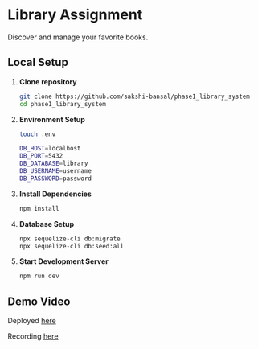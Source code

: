 # Library Assignment
Discover and manage your favorite books.

## Local Setup
1. **Clone repository**

   ```bash
   git clone https://github.com/sakshi-bansal/phase1_library_system
   cd phase1_library_system
   ```

2. **Environment Setup**

   ```bash
   touch .env

   DB_HOST=localhost
   DB_PORT=5432
   DB_DATABASE=library
   DB_USERNAME=username
   DB_PASSWORD=password
   ```

3. **Install Dependencies**
   
   ```bash
   npm install
   ```

5. **Database Setup**
   
   ```bash
   npx sequelize-cli db:migrate
   npx sequelize-cli db:seed:all
   ```

7. **Start Development Server**
   
   ```bash
   npm run dev
   ```

## Demo Video
   Deployed [here](https://phase1-library-system.vercel.app/)
   
   Recording [here](https://drive.google.com/file/d/1foT92qvInpTxaXf2IfQch2mtys8q3aQ0/view?usp=drive_link)
  
